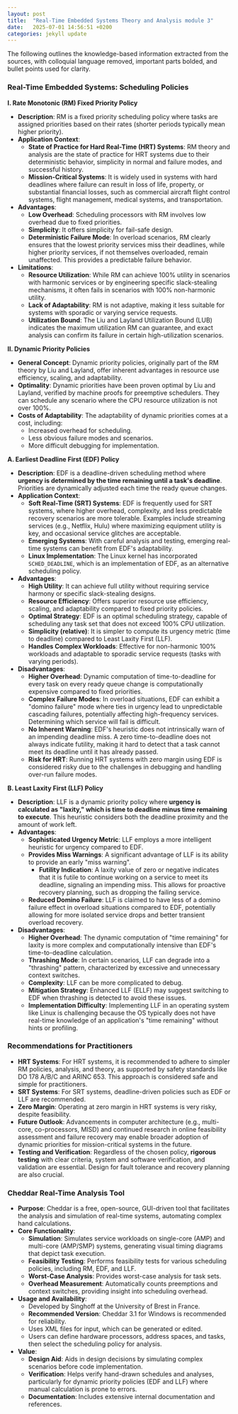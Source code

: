 ```yaml
---
layout: post
title:  "Real-Time Embedded Systems Theory and Analysis module 3"
date:   2025-07-01 14:56:51 +0200
categories: jekyll update
---
```



The following outlines the knowledge-based information extracted from the sources, with colloquial language removed, important parts bolded, and bullet points used for clarity.

### Real-Time Embedded Systems: Scheduling Policies

**I. Rate Monotonic (RM) Fixed Priority Policy**
*   **Description**: RM is a fixed priority scheduling policy where tasks are assigned priorities based on their rates (shorter periods typically mean higher priority).
*   **Application Context**:
    *   **State of Practice for Hard Real-Time (HRT) Systems**: RM theory and analysis are the state of practice for HRT systems due to their deterministic behavior, simplicity in normal and failure modes, and successful history.
    *   **Mission-Critical Systems**: It is widely used in systems with hard deadlines where failure can result in loss of life, property, or substantial financial losses, such as commercial aircraft flight control systems, flight management, medical systems, and transportation.
*   **Advantages**:
    *   **Low Overhead**: Scheduling processors with RM involves low overhead due to fixed priorities.
    *   **Simplicity**: It offers simplicity for fail-safe design.
    *   **Deterministic Failure Mode**: In overload scenarios, RM clearly ensures that the lowest priority services miss their deadlines, while higher priority services, if not themselves overloaded, remain unaffected. This provides a predictable failure behavior.
*   **Limitations**:
    *   **Resource Utilization**: While RM can achieve 100% utility in scenarios with harmonic services or by engineering specific slack-stealing mechanisms, it often fails in scenarios with 100% non-harmonic utility.
    *   **Lack of Adaptability**: RM is not adaptive, making it less suitable for systems with sporadic or varying service requests.
    *   **Utilization Bound**: The Liu and Layland Utilization Bound (LUB) indicates the maximum utilization RM can guarantee, and exact analysis can confirm its failure in certain high-utilization scenarios.

**II. Dynamic Priority Policies**
*   **General Concept**: Dynamic priority policies, originally part of the RM theory by Liu and Layland, offer inherent advantages in resource use efficiency, scaling, and adaptability.
*   **Optimality**: Dynamic priorities have been proven optimal by Liu and Layland, verified by machine proofs for preemptive schedulers. They can schedule any scenario where the CPU resource utilization is not over 100%.
*   **Costs of Adaptability**: The adaptability of dynamic priorities comes at a cost, including:
    *   Increased overhead for scheduling.
    *   Less obvious failure modes and scenarios.
    *   More difficult debugging for implementation.

**A. Earliest Deadline First (EDF) Policy**
*   **Description**: EDF is a deadline-driven scheduling method where **urgency is determined by the time remaining until a task's deadline**. Priorities are dynamically adjusted each time the ready queue changes.
*   **Application Context**:
    *   **Soft Real-Time (SRT) Systems**: EDF is frequently used for SRT systems, where higher overhead, complexity, and less predictable recovery scenarios are more tolerable. Examples include streaming services (e.g., Netflix, Hulu) where maximizing equipment utility is key, and occasional service glitches are acceptable.
    *   **Emerging Systems**: With careful analysis and testing, emerging real-time systems can benefit from EDF's adaptability.
    *   **Linux Implementation**: The Linux kernel has incorporated `SCHED_DEADLINE`, which is an implementation of EDF, as an alternative scheduling policy.
*   **Advantages**:
    *   **High Utility**: It can achieve full utility without requiring service harmony or specific slack-stealing designs.
    *   **Resource Efficiency**: Offers superior resource use efficiency, scaling, and adaptability compared to fixed priority policies.
    *   **Optimal Strategy**: EDF is an optimal scheduling strategy, capable of scheduling any task set that does not exceed 100% CPU utilization.
    *   **Simplicity (relative)**: It is simpler to compute its urgency metric (time to deadline) compared to Least Laxity First (LLF).
    *   **Handles Complex Workloads**: Effective for non-harmonic 100% workloads and adaptable to sporadic service requests (tasks with varying periods).
*   **Disadvantages**:
    *   **Higher Overhead**: Dynamic computation of time-to-deadline for every task on every ready queue change is computationally expensive compared to fixed priorities.
    *   **Complex Failure Modes**: In overload situations, EDF can exhibit a "domino failure" mode where ties in urgency lead to unpredictable cascading failures, potentially affecting high-frequency services. Determining which service will fail is difficult.
    *   **No Inherent Warning**: EDF's heuristic does not intrinsically warn of an impending deadline miss. A zero time-to-deadline does not always indicate futility, making it hard to detect that a task cannot meet its deadline until it has already passed.
    *   **Risk for HRT**: Running HRT systems with zero margin using EDF is considered risky due to the challenges in debugging and handling over-run failure modes.

**B. Least Laxity First (LLF) Policy**
*   **Description**: LLF is a dynamic priority policy where **urgency is calculated as "laxity," which is time to deadline minus time remaining to execute**. This heuristic considers both the deadline proximity and the amount of work left.
*   **Advantages**:
    *   **Sophisticated Urgency Metric**: LLF employs a more intelligent heuristic for urgency compared to EDF.
    *   **Provides Miss Warnings**: A significant advantage of LLF is its ability to provide an early "miss warning".
        *   **Futility Indication**: A laxity value of zero or negative indicates that it is futile to continue working on a service to meet its deadline, signaling an impending miss. This allows for proactive recovery planning, such as dropping the failing service.
    *   **Reduced Domino Failure**: LLF is claimed to have less of a domino failure effect in overload situations compared to EDF, potentially allowing for more isolated service drops and better transient overload recovery.
*   **Disadvantages**:
    *   **Higher Overhead**: The dynamic computation of "time remaining" for laxity is more complex and computationally intensive than EDF's time-to-deadline calculation.
    *   **Thrashing Mode**: In certain scenarios, LLF can degrade into a "thrashing" pattern, characterized by excessive and unnecessary context switches.
    *   **Complexity**: LLF can be more complicated to debug.
    *   **Mitigation Strategy**: Enhanced LLF (ELLF) may suggest switching to EDF when thrashing is detected to avoid these issues.
    *   **Implementation Difficulty**: Implementing LLF in an operating system like Linux is challenging because the OS typically does not have real-time knowledge of an application's "time remaining" without hints or profiling.

### Recommendations for Practitioners
*   **HRT Systems**: For HRT systems, it is recommended to adhere to simpler RM policies, analysis, and theory, as supported by safety standards like DO 178 A/B/C and ARINC 653. This approach is considered safe and simple for practitioners.
*   **SRT Systems**: For SRT systems, deadline-driven policies such as EDF or LLF are recommended.
*   **Zero Margin**: Operating at zero margin in HRT systems is very risky, despite feasibility.
*   **Future Outlook**: Advancements in computer architecture (e.g., multi-core, co-processors, MISD) and continued research in online feasibility assessment and failure recovery may enable broader adoption of dynamic priorities for mission-critical systems in the future.
*   **Testing and Verification**: Regardless of the chosen policy, **rigorous testing** with clear criteria, system and software verification, and validation are essential. Design for fault tolerance and recovery planning are also crucial.

### Cheddar Real-Time Analysis Tool
*   **Purpose**: Cheddar is a free, open-source, GUI-driven tool that facilitates the analysis and simulation of real-time systems, automating complex hand calculations.
*   **Core Functionality**:
    *   **Simulation**: Simulates service workloads on single-core (AMP) and multi-core (AMP/SMP) systems, generating visual timing diagrams that depict task execution.
    *   **Feasibility Testing**: Performs feasibility tests for various scheduling policies, including RM, EDF, and LLF.
    *   **Worst-Case Analysis**: Provides worst-case analysis for task sets.
    *   **Overhead Measurement**: Automatically counts preemptions and context switches, providing insight into scheduling overhead.
*   **Usage and Availability**:
    *   Developed by Singhoff at the University of Brest in France.
    *   **Recommended Version**: Cheddar 3.1 for Windows is recommended for reliability.
    *   Uses XML files for input, which can be generated or edited.
    *   Users can define hardware processors, address spaces, and tasks, then select the scheduling policy for analysis.
*   **Value**:
    *   **Design Aid**: Aids in design decisions by simulating complex scenarios before code implementation.
    *   **Verification**: Helps verify hand-drawn schedules and analyses, particularly for dynamic priority policies (EDF and LLF) where manual calculation is prone to errors.
    *   **Documentation**: Includes extensive internal documentation and references.

